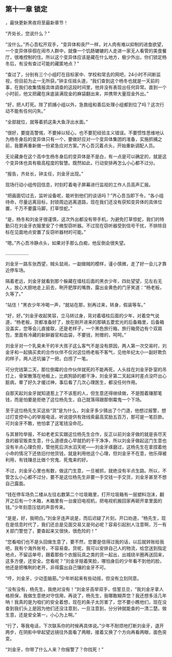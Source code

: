 ## 第十一章 锁定
，最快更新黑夜将至最新章节！

“齐处长，您说什么？”

“没什么。”齐心吾松开双手，“变异体和丧尸一样，对人肉有难以抑制的进食欲望，一个变异体徘徊在闹市人群中，就像一个饥肠辘辘的人走进一家无人看管的美食餐厅，很难控制的住。所以这个变异体应该是藏在什么地方，极少外出，你们锁定杨冬后，有没有查过可能的藏匿地点？”

“查过了，分别有三个小组盯在目标家中、学校和常去的网吧，24小时不间断监视，但目前为止一无所获。”钟主任摇头道，“我们查到这个杨冬也就是一天前的事，在我们收集情报具体调查的这段时间里，他并没有表现出任何异常。直到一个小时前，他又把藏在床底装满现金的麻袋翻出来，并携带大量现金外出。”

“好，把人盯死。除了抓捕小组以外，急救组和善后处理小组都到位了吗？这次行动不能有任何闪失。”

“全部就位，就等着抓这条大鱼浮出水面。”

“很好，要提高警惕，不要掉以轻心，也不要犯经验主义错误。不要惯性思维地认为杨冬身后的变异体只有一个，要做好应对一个变异体集团的准备，实施抓捕之前，我要再重新做一份紧急应对方案。”齐心吾沉着点头，开始重新调配人员。

无论藏身在这个高中生杨冬身后的变异体是不是白，有一点是可以确定的，就是这个变异体也具有极高程度的智慧。既然如此，行动安排再怎么小心都不过分。

“报告，齐处长，钟主任，刘金牙出现。”

现场行动小组传回信息，时刻盯着电子屏幕进行监视的工作人员高声汇报。

“把画面切过去，监听设备呢，能听到他们的谈话吗？”齐心吾当即下令，“各小组待命，尽量远离目标，封锁周边逃离道路，现在我们还没有获知变异体的具体位置，千万不要露马脚，打草惊蛇。”

“是，杨冬和刘金牙很谨慎，这次外出都没有带手机，为避免打草惊蛇，我们的特勤只在刘金牙衣服里安了个微型窃听器。不过现在窃听器受到信号干扰，不排除目标在见面地点安置了反窃听器材的可能。”

“嗯。”齐心吾冷静点头，如果对手那么白痴，他反倒会很失望。

………………

刘金牙一路东张西望，贼头鼠闹，一副做贼的模样，谨小慎微，走了好一会儿才靠近停车场。

隔着老远，刘金牙就看到那个躲藏在墙柱后面的黑衣少年，四处望望，见左右无人，放心大胆地走上前去，咧开肥厚的嘴唇，露出金黄色的门牙笑道：“杨老板，久等了。”

“站住！”黑衣少年冷喝一声，“就站在那，别再过来，转身，假装等车。”

“好，好。”刘金牙收起笑容，立马转过身，背对着墙柱后面的少年，对着空气说道，“杨老板，货都准备好了，放在刚开进来的那辆五菱宏光的后备箱里，后备箱没盖实，您等会儿直接取，还是老样子，一个黑色旅行箱，旅行箱旁边有个双肩包，里面有冷藏的新鲜器官和血袋，不要钱，附赠的，呵呵。”

刘金牙对一个乳臭未干的半大孩子这么客气不是没有原因，两人第一次交易时，刘金牙和一起搞买卖的合作伙伴不仅对这位杨老板不客气，见他年纪太小一副好欺负的样子，两人还坑骗了一把，白捞了一笔。

可分完钱第二天，那位倒霉的合作伙伴就死的不能再死，人头挂在刘金牙卧室的吊灯上，骨架散落在地板上，比疯狗舔的都干净，刘金牙第二天起床时差点没吓出心脏病，晕了好久才缓过神，事后看了几次心理医生，都没任何作用。

自那天起刘金牙就知道惹上了不该惹的人，但生意还得继续做，不是图着赚那笔钱，而是怕要是拒绝了这位杨先生，自己就落得跟那倒霉鬼一个下场。

至于这位杨先生买这些“货”是为什么，刘金牙多少猜出了个门道，他想过报警，想过打变控中心的举报电话，听说提供有效线索最高奖励五百万，那可是一笔巨款。可刘金牙不敢，他怕拿了这笔钱没命花。

与其冒险举报，不如老老实实跟这位杨先生合作，反正以前刘金牙做的就是丧尽天良的器官贩卖生意，什么道德良心早就扔的干干净净，所以刘金牙做起这门生意也没有半点心理负担，管他死后洪水滔天呢――刘金牙琢磨过，这杨先生在拿捏着他小命的情况下还依旧付他货钱，就是利用他这个心理，但刘金牙不在意，他乐得被利用，有钱赚总比做个穷鬼、死鬼来的好。

不过，刘金牙心里也有数，做这门生意，一旦被抓，就绝没有半点生路。所以，不管怎么小心都不过分，要不是这位杨先生非要一手交钱一手交货，刘金牙甚至不想自己露面。

“钱在停车场负二楼从左往右数第二个垃圾箱里，打开垃圾箱有一层塑料泡沫，翻开之后有一个木箱，木箱里有一台废旧电视机，把电视机搬回家再砸开拿里面的钱。”少年刻意压低的声音传来。

“是是，好，我明白。”刘金牙连声说是，而后迟疑了片刻，开口劝道，“杨先生，现在是信息时代了，我们还总是见面交易又是何必呢？容易引起别人注意啊，万一有关部门警觉了，要查起来又很快，很危险的！”

“您看咱们也不是头回做生意了，要不然，您要是信得过我的话，以后就转账给我吧，我有个海外账号，不容易查。货呢，我可以安排自己人的物流，给您送到指定地点，不留运单号，跟着那些个衣服玩具之类的货一起出，出城绕半圈再送回来，这多方便，还安全。您看呢？”刘金牙赔着笑脸，哪怕身后的少年看不到他的脸，他还是把嘴咧的老开，非得露出自己镶的金牙不可。

“哼，刘金牙，少动歪脑筋。”少年听起来有些动摇，但没有立刻同意。

“没有没有，杨先生，我绝对没有！”刘金牙高举双手，信誓旦旦，“我刘金牙拿人格担保，我做生意绝对守信用，再说了，杨先生，我哪敢糊弄您？我还想多活几年呐！我真的是为咱们的安全着想，现在的条子太厉害了，您不要小瞧他们，现在没查到我们头上是因为他们还没注意到，一旦注意到，分分钟就能查的一清二楚。做生意，还是安全第一，小心为上啊。”

“行了，等我电话，下次联系你的时候再具体说。”少年不耐烦地打断刘金牙，退开两步，在阴影中举起望远镜往外面看了两眼，接着又换了个方向再看两眼，面色突变。

“刘金牙，你带了什么人来？你报警了？你找死！”

